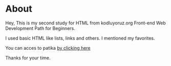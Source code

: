 # About
Hey,
This is my second study for HTML from kodluyoruz.org Front-end Web Development Path for Beginners.

I used basic HTML like lists, links and others. I mentioned my favorites.

You can acces to patika [by clicking here](https://www.patika.dev/tr)

Thanks for your time.

